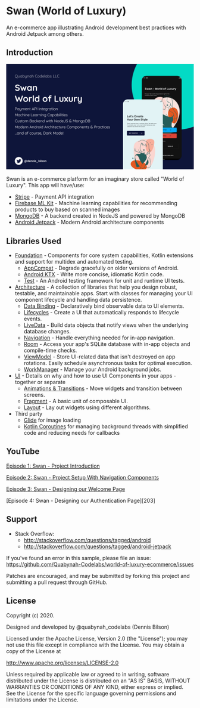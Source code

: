 # Swan (World of Luxury)

An e-commerce app illustrating Android development best practices with Android Jetpack among others.

## Introduction

![Swan](artwork/banners/Wallpaper.png "Swan - World of Luxury")

Swan is an e-commerce platform for an imaginary store called "World of Luxury". This app will have/use:

- [Stripe][100] - Payment API integration
- [Firebase ML Kit][101] - Machine learning capabilities for recommending products to buy based on scanned images
- [MongoDB][102] - A backend created in NodeJS and powered by MongoDB
- [Android Jetpack][103] - Modern Android architecture components

## Libraries Used

- [Foundation][0] - Components for core system capabilities, Kotlin extensions and support for
  multidex and automated testing.
  - [AppCompat][1] - Degrade gracefully on older versions of Android.
  - [Android KTX][2] - Write more concise, idiomatic Kotlin code.
  - [Test][4] - An Android testing framework for unit and runtime UI tests.
- [Architecture][10] - A collection of libraries that help you design robust, testable, and
  maintainable apps. Start with classes for managing your UI component lifecycle and handling data
  persistence.
  - [Data Binding][11] - Declaratively bind observable data to UI elements.
  - [Lifecycles][12] - Create a UI that automatically responds to lifecycle events.
  - [LiveData][13] - Build data objects that notify views when the underlying database changes.
  - [Navigation][14] - Handle everything needed for in-app navigation.
  - [Room][16] - Access your app's SQLite database with in-app objects and compile-time checks.
  - [ViewModel][17] - Store UI-related data that isn't destroyed on app rotations. Easily schedule
    asynchronous tasks for optimal execution.
  - [WorkManager][18] - Manage your Android background jobs.
- [UI][30] - Details on why and how to use UI Components in your apps - together or separate
  - [Animations & Transitions][31] - Move widgets and transition between screens.
  - [Fragment][34] - A basic unit of composable UI.
  - [Layout][35] - Lay out widgets using different algorithms.
- Third party
  - [Glide][90] for image loading
  - [Kotlin Coroutines][91] for managing background threads with simplified code and reducing needs for callbacks

[0]: https://developer.android.com/jetpack/components
[1]: https://developer.android.com/topic/libraries/support-library/packages#v7-appcompat
[2]: https://developer.android.com/kotlin/ktx
[4]: https://developer.android.com/training/testing/
[10]: https://developer.android.com/jetpack/arch/
[11]: https://developer.android.com/topic/libraries/data-binding/
[12]: https://developer.android.com/topic/libraries/architecture/lifecycle
[13]: https://developer.android.com/topic/libraries/architecture/livedata
[14]: https://developer.android.com/topic/libraries/architecture/navigation/
[16]: https://developer.android.com/topic/libraries/architecture/room
[17]: https://developer.android.com/topic/libraries/architecture/viewmodel
[18]: https://developer.android.com/topic/libraries/architecture/workmanager
[30]: https://developer.android.com/guide/topics/ui
[31]: https://developer.android.com/training/animation/
[34]: https://developer.android.com/guide/components/fragments
[35]: https://developer.android.com/guide/topics/ui/declaring-layout
[90]: https://bumptech.github.io/glide/
[91]: https://kotlinlang.org/docs/reference/coroutines-overview.html
[100]: https://stripe.com/docs/mobile/android/basic
[101]: https://firebase.google.com/docs/ml-kit/android/label-images
[102]: https://www.mongodb.com/
[103]: https://developer.android.com/jetpack/components
[200]: https://youtu.be/ebD5poqW2wM
[201]: https://youtu.be/UA5OpjqJNQk
[202]: https://youtu.be/P9tGUNzFNPM
[202]: https://youtu.be/4A-T5Mvq80U

<!-- [203]:  -->

## YouTube

<!-- ![Swan](artwork/banners/Episode1.png "Episode 1") -->
[Episode 1: Swan - Project Introduction][200]
<!-- ![Swan](artwork/banners/Episode2.png "Episode 2") -->
[Episode 2: Swan - Project Setup With Navigation Components][201]
<!-- ![Swan](artwork/banners/Episode3.png "Episode 3") -->
[Episode 3: Swan - Designing our Welcome Page][202]
<!-- ![Swan](artwork/banners/Episode4.png "Episode 4") -->
[Episode 4: Swan - Designing our Authentication Page][203]

## Support

- Stack Overflow:
  - http://stackoverflow.com/questions/tagged/android
  - http://stackoverflow.com/questions/tagged/android-jetpack

If you've found an error in this sample, please file an issue:
https://github.com/Quabynah-Codelabs/world-of-luxury-ecommerce/issues

Patches are encouraged, and may be submitted by forking this project and submitting a pull request
through GitHub.

## License

Copyright (c) 2020.

Designed and developed by @quabynah_codelabs (Dennis Bilson)

Licensed under the Apache License, Version 2.0 (the "License");
you may not use this file except in compliance with the License.
You may obtain a copy of the License at

http://www.apache.org/licenses/LICENSE-2.0

Unless required by applicable law or agreed to in writing, software
distributed under the License is distributed on an "AS IS" BASIS,
WITHOUT WARRANTIES OR CONDITIONS OF ANY KIND, either express or implied.
See the License for the specific language governing permissions and limitations under the License.
